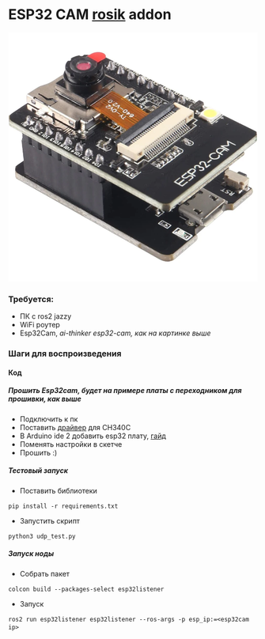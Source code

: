 # ESP32 CAM [rosik](https://github.com/stepanburmistrov/ROSik) addon

![ESP32-CAM Example](images/esp32cam_example.png)


### Требуется:
- ПК с ros2 jazzy
- WiFi роутер
- Esp32Cam, *ai-thinker esp32-cam, как на картинке выше*

### Шаги для воспроизведения
#### Код
##### Прошить Esp32cam, будет на примере платы с переходником для прошивки, как выше
- Подключить к пк
- Поставить [драйвер](https://wiki.amperka.ru/articles:driver-ch340) для CH340C
- В Arduino ide 2 добавить esp32 плату, [гайд](https://wiki.iarduino.ru/page/esp32-windows/)
- Поменять настройки в скетче
- Прошить :)
##### Тестовый запуск
- Поставить библиотеки
```shell
pip install -r requirements.txt
```
- Запустить скрипт
```shell
python3 udp_test.py
```
##### Запуск ноды
- Собрать пакет
```shell
colcon build --packages-select esp32listener
```
- Запуск
```shell
ros2 run esp32listener esp32listener --ros-args -p esp_ip:=<esp32cam ip>
```